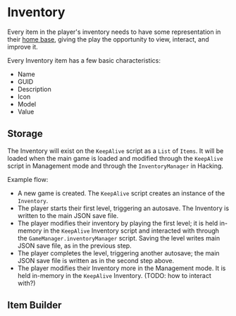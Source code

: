 # Inventory

Every item in the player's inventory needs to have some representation in their [home base](/home-base/), giving the play the opportunity to view, interact, and improve it.

Every Inventory item has a few basic characteristics:

-   Name
-   GUID
-   Description
-   Icon
-   Model
-   Value

## Storage

The Inventory will exist on the `KeepAlive` script as a `List` of `Items`. It will be loaded when the main game is loaded and modified through the `KeepAlive` script in Management mode and through the `InventoryManager` in Hacking.

Example flow:

-   A new game is created. The `KeepAlive` script creates an instance of the `Inventory`.
-   The player starts their first level, triggering an autosave. The Inventory is written to the main JSON save file.
-   The player modifies their inventory by playing the first level; it is held in-memory in the `KeepAlive` Inventory script and interacted with through the `GameManager.inventoryManager` script. Saving the level writes main JSON save file, as in the previous step.
-   The player completes the level, triggering another autosave; the main JSON save file is written as in the second step above.
-   The player modifies their Inventory more in the Management mode. It is held in-memory in the `KeepAlive` Inventory. (TODO: how to interact with?)

## Item Builder

<item-builder/>
